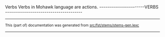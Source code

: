 Verbs
Verbs in Mohawk language are actions.
-----------------------VERBS ---------------------------------------

* * *

<small>This (part of) documentation was generated from [src/fst/stems/stems-gen.lexc](https://github.com/giellalt/lang-moh/blob/main/src/fst/stems/stems-gen.lexc)</small>

---

